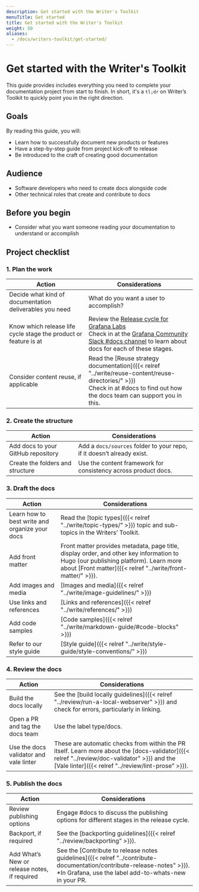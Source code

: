 ```yaml
---
description: Get started with the Writer's Toolkit
menuTitle: Get started
title: Get started with the Writer's Toolkit
weight: 50
aliases:
  - /docs/writers-toolkit/get-started/
---
```


# Get started with the Writer's Toolkit

This guide provides includes everything you need to complete your documentation project from start to finish.
In short, it's a `tl;dr` on Writer’s Toolkit to quickly point you in the right direction.

## Goals

By reading this guide, you will:

- Learn how to successfully document new products or features
- Have a step-by-step guide from project kick-off to release
- Be introduced to the craft of creating good documentation

## Audience

- Software developers who need to create docs alongside code
- Other technical roles that create and contribute to docs

## Before you begin

- Consider what you want someone reading your documentation to understand or accomplish

## Project checklist

### 1. Plan the work

| Action | Considerations |
|---|---|
| Decide what kind of documentation deliverables you need | What do you want a user to accomplish? |
| Know which release life cycle stage the product or feature is at | Review the [Release cycle for Grafana Labs](/docs/release-life-cycle/) <br /> Check in at the [Grafana Community Slack #docs channel](https://grafana.slack.com/archives/CNCRV74GP) to learn about docs for each of these stages. |
| Consider content reuse, if applicable | Read the [Reuse strategy documentation]({{< relref "../write/reuse-content/reuse-directories/" >}}) <br />Check in at #docs to find out how the docs team can support you in this. |


### 2. Create the structure

| Action | Considerations |
|---|---|
| Add docs to your GitHub repository | Add a `docs/sources` folder to your repo, if it doesn’t already exist. |
| Create the folders and structure | Use the content framework for consistency across product docs. |

### 3. Draft the docs

| Action | Considerations |
|---|---|
| Learn how to best write and organize your docs | Read the [topic types]({{< relref "../write/topic-types/" >}}) topic and sub-topics in the Writers’ Toolkit. |
| Add front matter | Front matter provides metadata, page title, display order, and other key information to Hugo (our publishing platform). Learn more about [Front matter]({{< relref "../write/front-matter/" >}}).  |
| Add images and media  | [Images and media]({{< relref "../write/image-guidelines/" >}})  |
| Use links and references  | [Links and references]({{< relref "../write/references/" >}})   |
| Add code samples   | [Code samples]({{< relref "../write/markdown-guide/#code-blocks" >}})|
| Refer to our style guide  | [Style guide]({{< relref "../write/style-guide/style-conventions/" >}}) |


### 4. Review the docs

| Action | Considerations |
|---|---|
| Build the docs locally | See the [build locally guidelines]({{< relref "../review/run-a-local-webserver" >}}) and check for errors, particularly in linking. |
| Open a PR and tag the docs team | Use the label type/docs. |
| Use the docs validator and vale linter | These are automatic checks from within the PR itself. Learn more about the [docs-validator]({{< relref "../review/doc-validator" >}}) and the [Vale linter]({{< relref "../review/lint-prose" >}}).|


### 5. Publish the docs

| Action | Considerations |
|---|---|
| Review publishing options | Engage #docs to discuss the publishing options for different stages in the release cycle. |
| Backport, if required | See the [backporting guidelines]({{< relref "../review/backporting" >}}). |
| Add What’s New or release notes, if required | See the [Contribute to release notes guidelines]({{< relref "../contribute-documentation/contribute-release-notes" >}}).  *In Grafana, use the label add-to-whats-new in your PR. |

